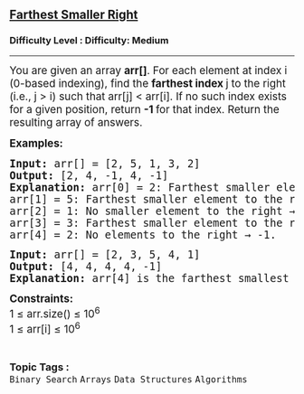 <h2><a href="https://www.geeksforgeeks.org/problems/farthest-smaller-right/1">Farthest Smaller Right</a></h2><h3>Difficulty Level : Difficulty: Medium</h3><hr><div class="problems_problem_content__Xm_eO"><p><span style="font-size: 14pt;">You </span><span style="font-size: 18.6667px;">are given an array <strong>arr[]</strong>. For each element at index i (0-based indexing), find the <strong>farthest index </strong>j to the right (i.e., j &gt; i) such that arr[j] &lt; arr[i]. </span><span style="font-size: 18.6667px;">If no such index exists for a given position, return <strong>-1 </strong>for that index. Return the resulting array of answers.</span></p>
<p><span style="font-size: 18.6667px;"><strong>Examples:</strong></span></p>
<pre dir="ltr"><span style="font-size: 14pt;"><strong><strong>Input: </strong></strong>arr[] = [2, 5, 1, 3, 2]</span><br><span style="font-size: 14pt;"><strong><strong>Output:</strong></strong> [2, 4, -1, 4, -1]</span><br><span style="font-size: 14pt;"><strong><strong>Explanation:</strong></strong> arr[0] = 2: Farthest smaller element to the right is arr[2] = 1.</span><br><span style="font-size: 14pt;">arr[1] = 5: Farthest smaller element to the right is arr[4] = 2.</span><br><span style="font-size: 14pt;">arr[2] = 1: No smaller element to the right → -1.</span><br><span style="font-size: 14pt;">arr[3] = 3: Farthest smaller element to the right is arr[4] = 2.</span><br><span style="font-size: 14pt;">arr[4] = 2: No elements to the right → -1.</span></pre>
<pre dir="ltr"><span style="font-size: 14pt;"><strong><strong>Input:</strong></strong> arr[] = [2, 3, 5, 4, 1]&nbsp;</span><br><span style="font-size: 14pt;"><strong><strong>Output:</strong></strong> [4, 4, 4, 4, -1]</span><br><span style="font-size: 14pt;"><strong><strong>Explanation: </strong></strong>arr[4] is the farthest smallest element to the right for arr[0], arr[1], arr[2] and arr[3].<br></span></pre>
<p><strong><span style="font-size: 14pt;">Constraints:</span></strong><span style="font-size: 14pt;"><br>1 ≤ arr.size() ≤ 10<sup>6<br></sup>1 ≤ arr[i] ≤ 10<sup>6</sup></span></p></div><br><p><span style=font-size:18px><strong>Topic Tags : </strong><br><code>Binary Search</code>&nbsp;<code>Arrays</code>&nbsp;<code>Data Structures</code>&nbsp;<code>Algorithms</code>&nbsp;